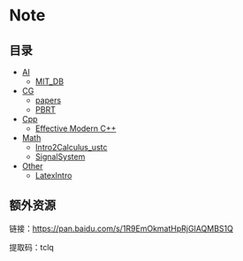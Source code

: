 # Note

## 目录

- [AI](https://github.com/Ubpa/Note/tree/master/AI) 
  - [MIT_DB](https://github.com/Ubpa/Note/tree/master/AI/MIT_DB) 
- [CG](https://github.com/Ubpa/Note/tree/master/CG) 
  - [papers](https://github.com/Ubpa/Note/tree/master/CG/papers) 
  - [PBRT](https://github.com/Ubpa/Note/tree/master/CG/PBRT) 
- [Cpp](https://github.com/Ubpa/Note/tree/master/Cpp) 
  - [Effective Modern C++](https://github.com/Ubpa/Note/tree/master/Cpp/EffectiveModernCpp) 
- [Math](https://github.com/Ubpa/Note/blob/master/Math) 
  - [Intro2Calculus_ustc](https://github.com/Ubpa/Note/blob/master/Math/Intro2Calculus_ustc) 
  - [SignalSystem](https://github.com/Ubpa/Note/blob/master/Math/SignalSystem) 
- [Other](https://github.com/Ubpa/Note/blob/master/Other) 
  - [LatexIntro](https://github.com/Ubpa/Note/blob/master/Other/LatexIntro) 

## 额外资源

链接：https://pan.baidu.com/s/1R9EmOkmatHpRjGIAQMBS1Q 

提取码：tclq


